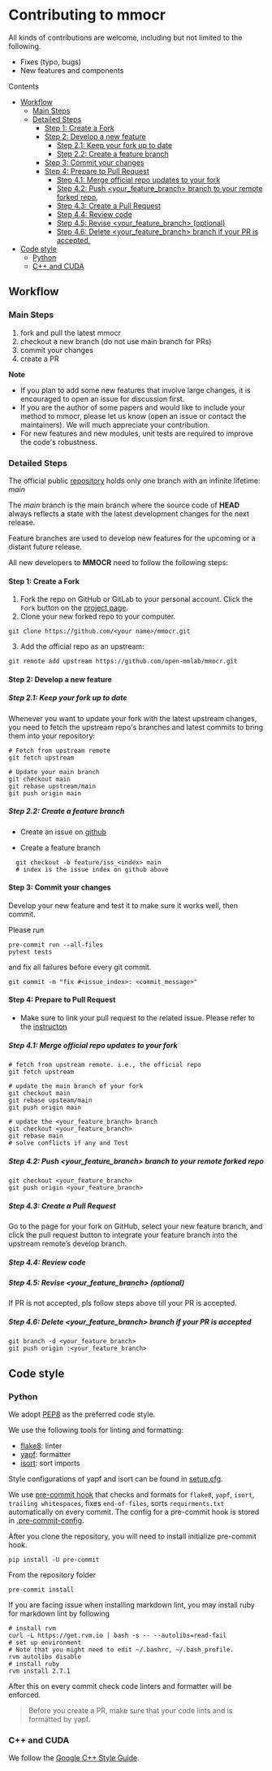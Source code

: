 # Contributing to mmocr

All kinds of contributions are welcome, including but not limited to the following.

- Fixes (typo, bugs)
- New features and components

Contents

- [Workflow](#workflow)
    - [Main Steps](#main-steps)
    - [Detailed Steps](#detailed-steps)
        - [Step 1: Create a Fork](#step-1-create-a-fork)
        - [Step 2: Develop a new feature](#step-2-develop-a-new-feature)
            - [Step 2.1: Keep your fork up to date](#step-21-keep-your-fork-up-to-date)
            - [Step 2.2: Create a feature branch](#step-22-create-a-feature-branch)
        - [Step 3: Commit your changes](#step-3-commit-your-changes)
        - [Step 4: Prepare to Pull Request](#step-4-prepare-to-pull-request)
            - [Step 4.1: Merge official repo updates to your fork](#step-41-merge-official-repo-updates-to-your-fork)
            - [Step 4.2: Push <your_feature_branch> branch to your remote forked repo,](#step-42-push-your_feature_branch-branch-to-your-remote-forked-repo)
            - [Step 4.3: Create a Pull Request](#step-43-create-a-pull-request)
            - [Step 4.4: Review code](#step-44-review-code)
            - [Step 4.5: Revise <your_feature_branch>  (optional)](#step-45-revise-your_feature_branch--optional)
            - [Step 4.6: Delete <your_feature_branch> branch if your PR is accepted.](#step-46-delete-your_feature_branch-branch-if-your-pr-is-accepted)
- [Code style](#code-style)
    - [Python](#python)
    - [C++ and CUDA](#c-and-cuda)

## Workflow

### Main Steps

1. fork and pull the latest mmocr
2. checkout a new branch (do not use main branch for PRs)
3. commit your changes
4. create a PR

**Note**

- If you plan to add some new features that involve large changes, it is encouraged to open an issue for discussion first.
- If you are the author of some papers and would like to include your method to mmocr, please let us know (open an issue or contact the maintainers). We will much appreciate your contribution.
- For new features and new modules, unit tests are required to improve the code's robustness.

### Detailed Steps

The official public [repository](https://github.com/open-mmlab/mmocr) holds only one branch with an infinite lifetime: *main*

The *main* branch is the main branch where the source code of **HEAD** always reflects a state with the latest development changes for the next release.

Feature branches are used to develop new features for the upcoming or a distant future release.

All new developers to **MMOCR** need to follow the following steps:

#### Step 1: Create a Fork

1. Fork the repo on GitHub or GitLab to your personal account. Click the `Fork` button on the [project page](https://github.com/open-mmlab/mmocr).
2. Clone your new forked repo to your computer.

```
git clone https://github.com/<your name>/mmocr.git
```

3. Add the official repo as an upstream:

```
git remote add upstream https://github.com/open-mmlab/mmocr.git
```

#### Step 2: Develop a new feature

##### Step 2.1: Keep your fork up to date

Whenever you want to update your fork with the latest upstream changes, you need to fetch the upstream repo's branches and latest commits to bring them into your repository:

```
# Fetch from upstream remote
git fetch upstream

# Update your main branch
git checkout main
git rebase upstream/main
git push origin main
```

##### Step 2.2: Create a feature branch

- Create an issue on [github](https://github.com/open-mmlab/mmocr)

- Create a feature branch

```
  git checkout -b feature/iss_<index> main
  # index is the issue index on github above
```

#### Step 3: Commit your changes

Develop your new feature and test it to make sure it works well, then commit.

Please run

```
pre-commit run --all-files
pytest tests
```

and fix all failures before every git commit.

```
git commit -m "fix #<issue_index>: <commit_message>"
```

#### Step 4: Prepare to Pull Request

- Make sure to link your pull request to the related issue. Please refer to the [instructon](https://docs.github.com/en/github/managing-your-work-on-github/linking-a-pull-request-to-an-issue)

##### Step 4.1: Merge official repo updates to your fork

```
# fetch from upstream remote. i.e., the official repo
git fetch upstream

# update the main branch of your fork
git checkout main
git rebase upsteam/main
git push origin main

# update the <your_feature_branch> branch
git checkout <your_feature_branch>
git rebase main
# solve conflicts if any and Test
```

##### Step 4.2: Push <your_feature_branch> branch to your remote forked repo

```
git checkout <your_feature_branch>
git push origin <your_feature_branch>
```

##### Step 4.3: Create a Pull Request

Go to the page for your fork on GitHub, select your new feature branch, and click the pull request button to integrate your feature branch into the upstream remote’s develop branch.

##### Step 4.4: Review code

##### Step 4.5: Revise <your_feature_branch>  (optional)

If PR is not accepted, pls follow steps above till your PR is accepted.

##### Step 4.6: Delete <your_feature_branch> branch if your PR is accepted

```
git branch -d <your_feature_branch>
git push origin :<your_feature_branch>
```

## Code style

### Python

We adopt [PEP8](https://www.python.org/dev/peps/pep-0008/) as the preferred code style.

We use the following tools for linting and formatting:

- [flake8](http://flake8.pycqa.org/en/latest/): linter
- [yapf](https://github.com/google/yapf): formatter
- [isort](https://github.com/timothycrosley/isort): sort imports

Style configurations of yapf and isort can be found in [setup.cfg](../setup.cfg).

We use [pre-commit hook](https://pre-commit.com/) that checks and formats for `flake8`, `yapf`, `isort`, `trailing whitespaces`,
 fixes `end-of-files`, sorts `requirments.txt` automatically on every commit.
The config for a pre-commit hook is stored in [.pre-commit-config](../.pre-commit-config.yaml).

After you clone the repository, you will need to install initialize pre-commit hook.

```shell
pip install -U pre-commit
```

From the repository folder

```shell
pre-commit install
```

If you are facing issue when installing markdown lint, you may install ruby for markdown lint by following

```shell
# install rvm
curl -L https://get.rvm.io | bash -s -- --autolibs=read-fail
# set up environment
# Note that you might need to edit ~/.bashrc, ~/.bash_profile.
rvm autolibs disable
# install ruby
rvm install 2.7.1
```

After this on every commit check code linters and formatter will be enforced.

>Before you create a PR, make sure that your code lints and is formatted by yapf.

### C++ and CUDA

We follow the [Google C++ Style Guide](https://google.github.io/styleguide/cppguide.html).
